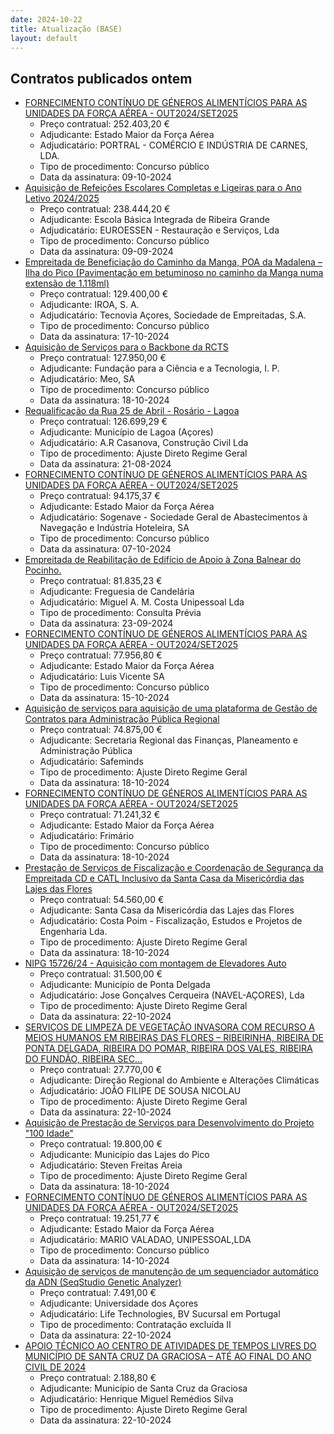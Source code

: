 ```yaml
---
date: 2024-10-22
title: Atualização (BASE)
layout: default
---
```

## Contratos publicados ontem

* [FORNECIMENTO CONTÍNUO DE GÉNEROS ALIMENTÍCIOS PARA AS UNIDADES DA FORÇA AÉREA - OUT2024/SET2025](https://www.base.gov.pt/Base4/pt/detalhe/?type=contratos&id=10983404)
  * Preço contratual: 252.403,20 €
  * Adjudicante: Estado Maior da Força Aérea
  * Adjudicatário: PORTRAL - COMÉRCIO E INDÚSTRIA DE CARNES, LDA.
  * Tipo de procedimento: Concurso público
  * Data da assinatura: 09-10-2024
* [Aquisição de Refeições Escolares Completas e Ligeiras para o Ano Letivo 2024/2025](https://www.base.gov.pt/Base4/pt/detalhe/?type=contratos&id=10983632)
  * Preço contratual: 238.444,20 €
  * Adjudicante: Escola Básica Integrada de Ribeira Grande
  * Adjudicatário: EUROESSEN - Restauração e Serviços, Lda
  * Tipo de procedimento: Concurso público
  * Data da assinatura: 09-09-2024
* [Empreitada de Beneficiação do Caminho da Manga, POA da Madalena – Ilha do Pico (Pavimentação em betuminoso no caminho da Manga numa extensão de 1.118ml)](https://www.base.gov.pt/Base4/pt/detalhe/?type=contratos&id=10984258)
  * Preço contratual: 129.400,00 €
  * Adjudicante: IROA, S. A.
  * Adjudicatário: Tecnovia Açores, Sociedade de Empreitadas, S.A.
  * Tipo de procedimento: Concurso público
  * Data da assinatura: 17-10-2024
* [Aquisição de Serviços para o Backbone da RCTS](https://www.base.gov.pt/Base4/pt/detalhe/?type=contratos&id=10984957)
  * Preço contratual: 127.950,00 €
  * Adjudicante: Fundação para a Ciência e a Tecnologia, I. P.
  * Adjudicatário: Meo, SA
  * Tipo de procedimento: Concurso público
  * Data da assinatura: 18-10-2024
* [Requalificação da Rua 25 de Abril - Rosário - Lagoa](https://www.base.gov.pt/Base4/pt/detalhe/?type=contratos&id=10983920)
  * Preço contratual: 126.699,29 €
  * Adjudicante: Município de Lagoa (Açores)
  * Adjudicatário: A.R Casanova, Construção Civil Lda
  * Tipo de procedimento: Ajuste Direto Regime Geral
  * Data da assinatura: 21-08-2024
* [FORNECIMENTO CONTÍNUO DE GÉNEROS ALIMENTÍCIOS PARA AS UNIDADES DA FORÇA AÉREA - OUT2024/SET2025](https://www.base.gov.pt/Base4/pt/detalhe/?type=contratos&id=10983674)
  * Preço contratual: 94.175,37 €
  * Adjudicante: Estado Maior da Força Aérea
  * Adjudicatário: Sogenave - Sociedade Geral de Abastecimentos à Navegação e Indústria Hoteleira, SA
  * Tipo de procedimento: Concurso público
  * Data da assinatura: 07-10-2024
* [Empreitada de Reabilitação de Edifício de Apoio à Zona Balnear do Pocinho.](https://www.base.gov.pt/Base4/pt/detalhe/?type=contratos&id=10985543)
  * Preço contratual: 81.835,23 €
  * Adjudicante: Freguesia de Candelária
  * Adjudicatário: Miguel A. M. Costa Unipessoal Lda
  * Tipo de procedimento: Consulta Prévia
  * Data da assinatura: 23-09-2024
* [FORNECIMENTO CONTÍNUO DE GÉNEROS ALIMENTÍCIOS PARA AS UNIDADES DA FORÇA AÉREA - OUT2024/SET2025](https://www.base.gov.pt/Base4/pt/detalhe/?type=contratos&id=10983447)
  * Preço contratual: 77.956,80 €
  * Adjudicante: Estado Maior da Força Aérea
  * Adjudicatário: Luis Vicente SA
  * Tipo de procedimento: Concurso público
  * Data da assinatura: 15-10-2024
* [Aquisição de serviços para aquisição de uma plataforma de Gestão de Contratos para Administração Pública Regional](https://www.base.gov.pt/Base4/pt/detalhe/?type=contratos&id=10983513)
  * Preço contratual: 74.875,00 €
  * Adjudicante: Secretaria Regional das Finanças, Planeamento e Administração Pública
  * Adjudicatário: Safeminds
  * Tipo de procedimento: Ajuste Direto Regime Geral
  * Data da assinatura: 18-10-2024
* [FORNECIMENTO CONTÍNUO DE GÉNEROS ALIMENTÍCIOS PARA AS UNIDADES DA FORÇA AÉREA - OUT2024/SET2025](https://www.base.gov.pt/Base4/pt/detalhe/?type=contratos&id=10983885)
  * Preço contratual: 71.241,32 €
  * Adjudicante: Estado Maior da Força Aérea
  * Adjudicatário: Frimário
  * Tipo de procedimento: Concurso público
  * Data da assinatura: 18-10-2024
* [Prestação de Serviços de Fiscalização e Coordenação de Segurança da Empreitada CD e CATL Inclusivo da Santa Casa da Misericórdia das Lajes das Flores](https://www.base.gov.pt/Base4/pt/detalhe/?type=contratos&id=10985080)
  * Preço contratual: 54.560,00 €
  * Adjudicante: Santa Casa da Misericórdia das Lajes das Flores
  * Adjudicatário: Costa Poim - Fiscalização, Estudos e Projetos de Engenharia Lda.
  * Tipo de procedimento: Ajuste Direto Regime Geral
  * Data da assinatura: 18-10-2024
* [NIPG 15726/24 - Aquisição com montagem de Elevadores Auto](https://www.base.gov.pt/Base4/pt/detalhe/?type=contratos&id=10984709)
  * Preço contratual: 31.500,00 €
  * Adjudicante: Município de Ponta Delgada
  * Adjudicatário: Jose Gonçalves Cerqueira (NAVEL-AÇORES), Lda
  * Tipo de procedimento: Ajuste Direto Regime Geral
  * Data da assinatura: 22-10-2024
* [SERVIÇOS DE LIMPEZA DE VEGETAÇÃO INVASORA COM RECURSO A MEIOS HUMANOS EM RIBEIRAS DAS FLORES – RIBEIRINHA, RIBEIRA DE PONTA DELGADA, RIBEIRA DO POMAR, RIBEIRA DOS VALES, RIBEIRA DO FUNDÃO, RIBEIRA SEC...](https://www.base.gov.pt/Base4/pt/detalhe/?type=contratos&id=10984443)
  * Preço contratual: 27.770,00 €
  * Adjudicante: Direção Regional do Ambiente e Alterações Climáticas
  * Adjudicatário: JOÃO FILIPE DE SOUSA NICOLAU
  * Tipo de procedimento: Ajuste Direto Regime Geral
  * Data da assinatura: 22-10-2024
* [Aquisição de Prestação de Serviços para Desenvolvimento do Projeto "100 Idade"](https://www.base.gov.pt/Base4/pt/detalhe/?type=contratos&id=10983452)
  * Preço contratual: 19.800,00 €
  * Adjudicante: Município das Lajes do Pico
  * Adjudicatário: Steven Freitas Areia
  * Tipo de procedimento: Ajuste Direto Regime Geral
  * Data da assinatura: 18-10-2024
* [FORNECIMENTO CONTÍNUO DE GÉNEROS ALIMENTÍCIOS PARA AS UNIDADES DA FORÇA AÉREA - OUT2024/SET2025](https://www.base.gov.pt/Base4/pt/detalhe/?type=contratos&id=10983490)
  * Preço contratual: 19.251,77 €
  * Adjudicante: Estado Maior da Força Aérea
  * Adjudicatário: MARIO VALADAO, UNIPESSOAL,LDA
  * Tipo de procedimento: Concurso público
  * Data da assinatura: 14-10-2024
* [Aquisição de serviços de manutenção de um sequenciador automático da ADN (SeqStudio Genetic Analyzer)](https://www.base.gov.pt/Base4/pt/detalhe/?type=contratos&id=10983795)
  * Preço contratual: 7.491,00 €
  * Adjudicante: Universidade dos Açores
  * Adjudicatário: Life Technologies, BV Sucursal em Portugal
  * Tipo de procedimento: Contratação excluída II
  * Data da assinatura: 22-10-2024
* [APOIO TÉCNICO AO CENTRO DE ATIVIDADES DE TEMPOS LIVRES DO MUNICÍPIO DE SANTA CRUZ DA GRACIOSA – ATÉ AO FINAL DO ANO CIVIL DE 2024](https://www.base.gov.pt/Base4/pt/detalhe/?type=contratos&id=10985574)
  * Preço contratual: 2.188,80 €
  * Adjudicante: Município de Santa Cruz da Graciosa
  * Adjudicatário: Henrique Miguel Remédios Silva
  * Tipo de procedimento: Ajuste Direto Regime Geral
  * Data da assinatura: 22-10-2024
